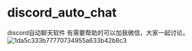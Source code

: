 # discord_auto_chat
discord自动聊天软件
有需要帮助的可以加我微信，大家一起讨论。
![1da5c333b77770734955a633b42b8c3](https://user-images.githubusercontent.com/34151528/150950064-c1b6e0ac-2bae-439d-844e-923c01bca30e.jpg)
